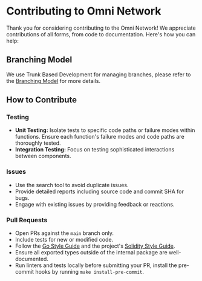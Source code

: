 # Contributing to Omni Network

Thank you for considering contributing to the Omni Network! We appreciate contributions of all forms, from code to documentation. Here's how you can help:

## Branching Model

We use Trunk Based Development for managing branches, please refer to the [Branching Model](./branching.md) for more details.

## How to Contribute

### Testing

- **Unit Testing:** Isolate tests to specific code paths or failure modes within functions. Ensure each function's failure modes and code paths are thoroughly tested.
- **Integration Testing:** Focus on testing sophisticated interactions between components.

### Issues

- Use the search tool to avoid duplicate issues.
- Provide detailed reports including source code and commit SHA for bugs.
- Engage with existing issues by providing feedback or reactions.

### Pull Requests

- Open PRs against the `main` branch only.
- Include tests for new or modified code.
- Follow the [Go Style Guide](./goguidelines.md) and the project's [Solidity Style Guide](./solidityguidelines.md).
- Ensure all exported types outside of the internal package are well-documented.
- Run linters and tests locally before submitting your PR, install the pre-commit hooks by running `make install-pre-commit`.
